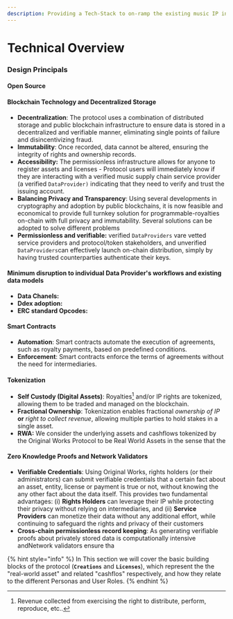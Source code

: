 ```yaml
---
description: Providing a Tech-Stack to on-ramp the existing music IP infrastructure.
---
```


# Technical Overview

### Design Principals

#### Open Source

#### Blockchain Technology and Decentralized Storage

* **Decentralization**: The protocol uses a combination of distributed storage and public blockchain infrastructure to ensure data is stored in a decentralized and verifiable manner, eliminating single points of failure and disincentivizing fraud.
* **Immutability**: Once recorded, data cannot be altered, ensuring the integrity of rights and ownership records.
* **Accessibility:** The permissionless infrastructure allows for anyone to register assets and licenses - Protocol users will immediately know if they are interacting with a verified music supply chain service provider (a verified `DataProvider)` indicating that they need to verify and trust the issuing account.
* **Balancing Privacy and Transparency**: Using several developments in cryptography and adoption by public blockchains, it is now feasible and economical to provide full turnkey solution for programmable-royalties on-chain with full privacy and immutability. Several solutions can be adopted to solve different problems&#x20;
* **Permissionless and verifiable:** verified `DataProviders` vare vetted service providers and protocol/token stakeholders, and unverified `DataProviders`can effectively launch on-chain distribution, simply by having trusted counterparties authenticate their keys.

#### Minimum disruption to individual Data Provider's workflows and existing data models

* **Data Chanels:**&#x20;
* **Ddex adoption:**
* **ERC standard Opcodes:**

#### Smart Contracts

* **Automation**: Smart contracts automate the execution of agreements, such as royalty payments, based on predefined conditions.
* **Enforcement**: Smart contracts enforce the terms of agreements without the need for intermediaries.

#### Tokenization

* **Self Custody (Digital Assets)**: Royalties[^1] and/or IP rights are tokenized, allowing them to be traded and managed on the blockchain.
* **Fractional Ownership**: Tokenization enables fractional _ownership of IP_ **or** _right to collect revenue_, allowing multiple parties to hold stakes in a single asset.
* **RWA:** We consider the underlying assets and cashflows tokenized by the Original Works Protocol to be Real World Assets in the sense that the

#### Zero Knowledge Proofs and Network Validators

* **Verifiable Credentials**: Using Original Works, rights holders (or their administrators) can submit verifiable credentials that a certain fact about an asset, entity, license or payment is true or not, without knowing the any other fact about the data itself. This provides two fundamental advantages: (i) **Rights Holders** can leverage their IP while protecting their privacy without relying on intermediaries, and (ii) **Service Providers** can monetize their data without any additional effort, while continuing to safeguard the rights and privacy of their customers
* **Cross-chain permissionless record keeping**: As generating verifiable proofs about privately stored data is computationally intensive andNetwork validators ensure tha

{% hint style="info" %}
In This section we will cover the basic building blocks of the protocol (**`Creations`** and **`Licenses`**), which represent the the "real-world asset" and related "cashflos" respectively, and how they relate to the different Personas and User Roles.
{% endhint %}



[^1]: Revenue collected from exercising the right to distribute, perform, reproduce, etc..
